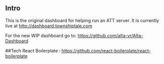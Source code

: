 ## Intro
This is the original dashboard for helping run an ATT server.
It is currently live at http://dashboard.townshiptale.com

For the new WIP dashboard go to:
https://github.com/alta-vr/Alta-Dashboard

##Tech
React Boilerplate : https://github.com/react-boilerplate/react-boilerplate
